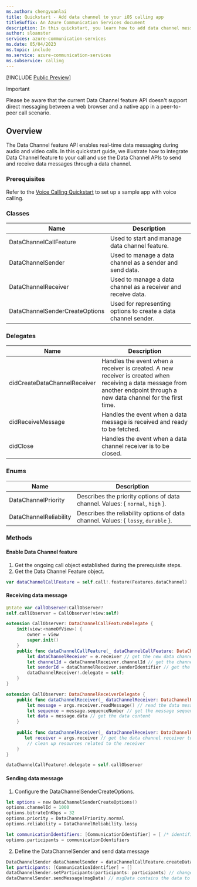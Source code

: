 ```yaml
---
ms.author: chengyuanlai
title: Quickstart - Add data channel to your iOS calling app
titleSuffix: An Azure Communication Services document
description: In this quickstart, you learn how to add data channel messaging to your existing iOS calling app using Azure Communication Services.
author: sloanster
services: azure-communication-services
ms.date: 05/04/2023
ms.topic: include
ms.service: azure-communication-services
ms.subservice: calling
---
```


[!INCLUDE [Public Preview](../../../../includes/public-preview-include-document.md)]
>[!IMPORTANT]
> Please be aware that the current Data Channel feature API doesn't support direct messaging between a web browser and a native app in a peer-to-peer call scenario.

## Overview
The Data Channel feature API enables real-time data messaging during audio and video calls. In this quickstart guide, we illustrate how to integrate Data Channel feature to your call and use the Data Channel APIs to send and receive data messages through a data channel.
### Prerequisites
Refer to the [Voice Calling Quickstart](../../getting-started-with-calling.md?pivots=platform-ios) to set up a sample app with voice calling.
### Classes
| Name | Description |
| - | - | 
| DataChannelCallFeature | Used to start and manage data channel feature. | 
| DataChannelSender | Used to manage a data channel as a sender and send data. | 
| DataChannelReceiver | Used to manage a data channel as a receiver and receive data. |
| DataChannelSenderCreateOptions | Used for representing options to create a data channel sender. |
### Delegates
| Name | Description |  
| - | - |
| didCreateDataChannelReceiver | Handles the event when a receiver is created. A new receiver is created when receiving a data message from another endpoint through a new data channel for the first time. |
| didReceiveMessage | Handles the event when a data message is received and ready to be fetched. |
| didClose | Handles the event when a data channel receiver is to be closed. |
### Enums
| Name | Description |  
| - | - | 
| DataChannelPriority | Describes the priority options of data channel. Values: { `normal`, `high` }. | 
| DataChannelReliability | Describes the reliability options of data channel. Values: { `lossy`, `durable` }. |
### Methods
#### Enable Data Channel feature

1. Get the ongoing call object established during the prerequisite steps.
2. Get the Data Channel Feature object.
```swift
var dataChannelCallFeature = self.call!.feature(Features.dataChannel)
```
#### Receiving data message
```swift
@State var callObserver:CallObserver?
self.callObserver = CallObserver(view:self)

extension CallObserver: DataChannelCallFeatureDelegate {
    init(view:<nameOfView>) {
        owner = view
        super.init()
    }
    public func dataChannelCallFeature(_ dataChannelCallFeature: DataChannelCallFeature, didCreateDataChannelReceiver args: DataChannelReceiverCreatedEventArgs) {
        let dataChannelReceiver = e.receiver // get the new data channel receiver
        let channelId = dataChannelReceiver.channelId // get the channel id
        let senderId = dataChannelReceiver.senderIdentifier // get the message sender id
        dataChannelReceiver!.delegate = self;
    }
}

extension CallObserver: DataChannelReceiverDelegate {
    public func dataChannelReceiver(_ dataChannelReceiver: DataChannelReceiver, didReceiveMessage args: DataChannelReceiverMessageReceivedEventArgs) {
        let message = args.receiver.readMessage() // read the data message from the receiver
        let sequence = message.sequenceNumber // get the message sequence number
        let data = message.data // get the data content
    }
    
    public func dataChannelReceiver(_ dataChannelReceiver: DataChannelReceiver, didClose args: DataChannelReceiverClosedEventArgs) {
       let receiver = args.receiver // get the data channel receiver to be closed
        // clean up resources related to the receiver
    }
}

dataChannelCallFeature!.delegate = self.callObserver
```
#### Sending data message
1. Configure the DataChannelSenderCreateOptions.
```swift
let options = new DataChannelSenderCreateOptions()
options.channelId = 1000
options.bitrateInKbps = 32
options.priority = DataChannelPriority.normal
options.reliability = DataChannelReliability.lossy

let communicationIdentifiers: [CommunicationIdentifier] = [ /* identifier1, identifier2, ... */ ]
options.participants = communicationIdentifiers
```
2. Define the DataChannelSender and send data message
```swift
DataChannelSender dataChannelSender = dataChannelCallFeature.createDataChannelSender(options)
let participants: [CommunicationIdentifier] = []
dataChannelSender.setParticipants(participants: participants) // change participants in the channel if needed
dataChannelSender.sendMessage(msgData) // msgData contains the data to be sent
```